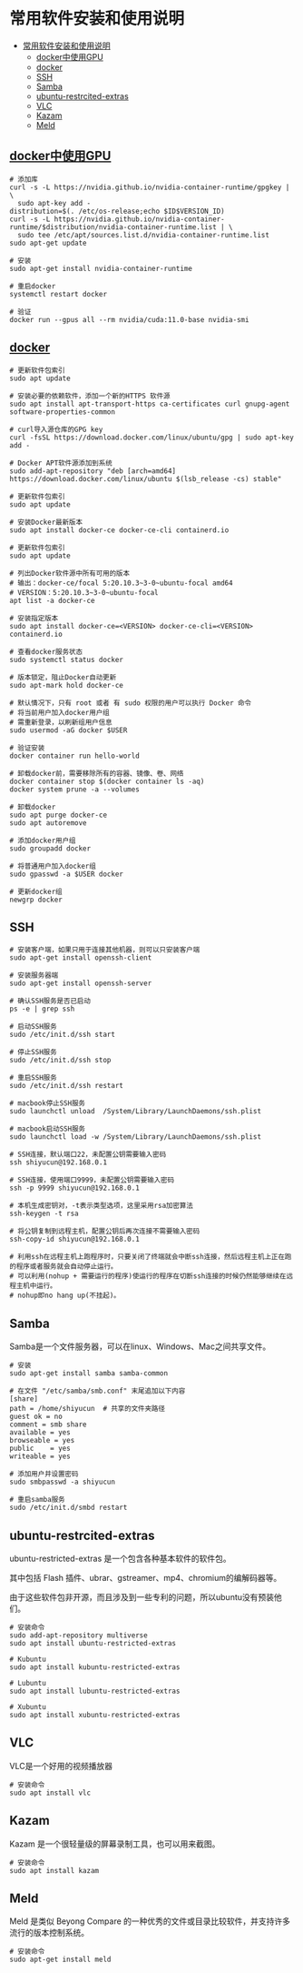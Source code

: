 
# 常用软件安装和使用说明

- [常用软件安装和使用说明](#常用软件安装和使用说明)
  - [docker中使用GPU](#docker中使用gpu)
  - [docker](#docker)
  - [SSH](#ssh)
  - [Samba](#samba)
  - [ubuntu-restrcited-extras](#ubuntu-restrcited-extras)
  - [VLC](#vlc)
  - [Kazam](#kazam)
  - [Meld](#meld)

## [docker中使用GPU](https://nvidia.github.io/nvidia-container-runtime/)

```shell
# 添加库
curl -s -L https://nvidia.github.io/nvidia-container-runtime/gpgkey | \
  sudo apt-key add -
distribution=$(. /etc/os-release;echo $ID$VERSION_ID)
curl -s -L https://nvidia.github.io/nvidia-container-runtime/$distribution/nvidia-container-runtime.list | \
  sudo tee /etc/apt/sources.list.d/nvidia-container-runtime.list
sudo apt-get update

# 安装
sudo apt-get install nvidia-container-runtime

# 重启docker
systemctl restart docker

# 验证
docker run --gpus all --rm nvidia/cuda:11.0-base nvidia-smi
```

## [docker](https://zhuanlan.zhihu.com/p/143156163)

```shell
# 更新软件包索引
sudo apt update

# 安装必要的依赖软件，添加一个新的HTTPS 软件源
sudo apt install apt-transport-https ca-certificates curl gnupg-agent software-properties-common

# curl导入源仓库的GPG key
curl -fsSL https://download.docker.com/linux/ubuntu/gpg | sudo apt-key add -

# Docker APT软件源添加到系统
sudo add-apt-repository "deb [arch=amd64] https://download.docker.com/linux/ubuntu $(lsb_release -cs) stable"

# 更新软件包索引
sudo apt update

# 安装Docker最新版本
sudo apt install docker-ce docker-ce-cli containerd.io

# 更新软件包索引
sudo apt update

# 列出Docker软件源中所有可用的版本
# 输出：docker-ce/focal 5:20.10.3~3-0~ubuntu-focal amd64
# VERSION：5:20.10.3~3-0~ubuntu-focal
apt list -a docker-ce

# 安装指定版本
sudo apt install docker-ce=<VERSION> docker-ce-cli=<VERSION> containerd.io

# 查看docker服务状态
sudo systemctl status docker

# 版本锁定，阻止Docker自动更新
sudo apt-mark hold docker-ce

# 默认情况下，只有 root 或者 有 sudo 权限的用户可以执行 Docker 命令
# 将当前用户加入docker用户组
# 需重新登录，以刷新组用户信息
sudo usermod -aG docker $USER

# 验证安装
docker container run hello-world

# 卸载docker前，需要移除所有的容器、镜像、卷、网络
docker container stop $(docker container ls -aq)
docker system prune -a --volumes

# 卸载docker
sudo apt purge docker-ce
sudo apt autoremove

# 添加docker用户组
sudo groupadd docker

# 将普通用户加入docker组
sudo gpasswd -a $USER docker

# 更新docker组
newgrp docker
```

## SSH

```shell
# 安装客户端，如果只用于连接其他机器，则可以只安装客户端
sudo apt-get install openssh-client

# 安装服务器端
sudo apt-get install openssh-server

# 确认SSH服务是否已启动
ps -e | grep ssh

# 启动SSH服务
sudo /etc/init.d/ssh start

# 停止SSH服务
sudo /etc/init.d/ssh stop

# 重启SSH服务
sudo /etc/init.d/ssh restart

# macbook停止SSH服务
sudo launchctl unload  /System/Library/LaunchDaemons/ssh.plist

# macbook启动SSH服务
sudo launchctl load -w /System/Library/LaunchDaemons/ssh.plist

# SSH连接，默认端口22，未配置公钥需要输入密码
ssh shiyucun@192.168.0.1

# SSH连接，使用端口9999，未配置公钥需要输入密码
ssh -p 9999 shiyucun@192.168.0.1

# 本机生成密钥对，-t表示类型选项，这里采用rsa加密算法
ssh-keygen -t rsa

# 将公钥复制到远程主机，配置公钥后再次连接不需要输入密码
ssh-copy-id shiyucun@192.168.0.1

# 利用ssh在远程主机上跑程序时，只要关闭了终端就会中断ssh连接，然后远程主机上正在跑的程序或者服务就会自动停止运行。
# 可以利用(nohup + 需要运行的程序)使运行的程序在切断ssh连接的时候仍然能够继续在远程主机中运行。
# nohup即no hang up(不挂起)。
```

## Samba

Samba是一个文件服务器，可以在linux、Windows、Mac之间共享文件。

```shell
# 安装
sudo apt-get install samba samba-common

# 在文件 "/etc/samba/smb.conf" 末尾追加以下内容
[share]
path = /home/shiyucun  # 共享的文件夹路径
guest ok = no
comment = smb share
available = yes
browseable = yes
public    = yes
writeable = yes

# 添加用户并设置密码
sudo smbpasswd -a shiyucun  

# 重启samba服务
sudo /etc/init.d/smbd restart
```

## ubuntu-restrcited-extras

ubuntu-restricted-extras 是一个包含各种基本软件的软件包。

其中包括 Flash 插件、ubrar、gstreamer、mp4、chromium的编解码器等。

由于这些软件包非开源，而且涉及到一些专利的问题，所以ubuntu没有预装他们。

```shell
# 安装命令
sudo add-apt-repository multiverse
sudo apt install ubuntu-restricted-extras

# Kubuntu
sudo apt install kubuntu-restricted-extras

# Lubuntu
sudo apt install lubuntu-restricted-extras

# Xubuntu
sudo apt install xubuntu-restricted-extras
```

## VLC

VLC是一个好用的视频播放器

```shell
# 安装命令
sudo apt install vlc
```

## Kazam

Kazam 是一个很轻量级的屏幕录制工具，也可以用来截图。

```shell
# 安装命令
sudo apt install kazam
```

## Meld

Meld 是类似 Beyong Compare 的一种优秀的文件或目录比较软件，并支持许多流行的版本控制系统。

```shell
# 安装命令
sudo apt-get install meld
```
